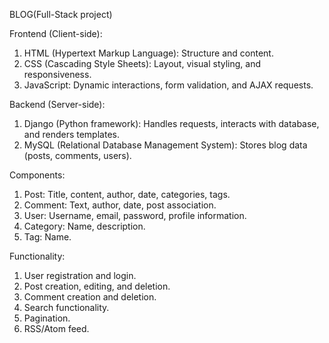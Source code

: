 BLOG(Full-Stack project)

Frontend (Client-side):

1. HTML (Hypertext Markup Language): Structure and content.
2. CSS (Cascading Style Sheets): Layout, visual styling, and responsiveness.
3. JavaScript: Dynamic interactions, form validation, and AJAX requests.

Backend (Server-side):

1. Django (Python framework): Handles requests, interacts with database, and renders templates.
2. MySQL (Relational Database Management System): Stores blog data (posts, comments, users).

Components:

1. Post: Title, content, author, date, categories, tags.
2. Comment: Text, author, date, post association.
3. User: Username, email, password, profile information.
4. Category: Name, description.
5. Tag: Name.

Functionality:

1. User registration and login.
2. Post creation, editing, and deletion.
3. Comment creation and deletion.
4. Search functionality.
5. Pagination.
6. RSS/Atom feed.